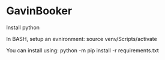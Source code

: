# GavinBooker

Install python

In BASH, setup an evnironment:
source venv/Scripts/activate

You can install using:
python -m pip install -r requirements.txt